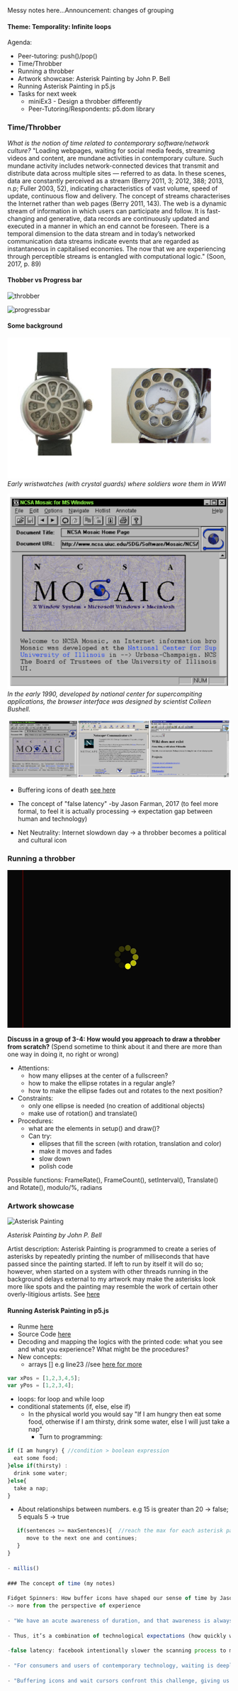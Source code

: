 Messy notes here...Announcement: changes of grouping

#### Theme: Temporality: Infinite loops

Agenda:
- Peer-tutoring: push()/pop()
- Time/Throbber
- Running a throbber
- Artwork showcase: Asterisk Painting by John P. Bell
- Running Asterisk Painting in p5.js
- Tasks for next week
  - miniEx3 - Design a throbber differently
  - Peer-Tutoring/Respondents: p5.dom library

### Time/Throbber

*What is the notion of time related to contemporary software/network culture?*
"Loading webpages, waiting for social media feeds, streaming videos and content, are mundane activities in contemporary culture. Such mundane activity includes network-connected devices that transmit and distribute data across multiple sites — referred to as data. In these scenes, data are constantly perceived as a stream (Berry 2011, 3; 2012, 388; 2013, n.p; Fuller 2003, 52), indicating characteristics of vast  volume, speed of update, continuous flow and delivery. The concept of streams characterises the Internet rather than web pages (Berry 2011, 143). The web is a dynamic stream of information in which users can participate and follow. It is fast-changing and generative, data records are continuously updated and executed in a manner in which an end cannot be foreseen. There is a temporal dimension to the data stream and in today’s networked communication data streams indicate events that are regarded as instantaneous in capitalised economies. The now that we are experiencing through perceptible streams is entangled with computational logic."  (Soon, 2017, p. 89)

#### Thobber vs Progress bar

![throbber](http://softwarestudies.projects.cavi.au.dk/images/9/99/Animatedthrobber.gif)

![progressbar](https://bash.cyberciti.biz/uploads/bashwiki/thumb/0/00/Shell-progress-bar.png/550px-Shell-progress-bar.png)

#### Some background
![watch](https://github.com/AUAP/AP2018/blob/master/class03/watch.png)
*Early wristwatches (with crystal guards) where soldiers wore them in WWI*

![browser](https://github.com/AUAP/AP2018/blob/master/class03/browser1.png)
*In the early 1990, developed by national center for supercompiting applications, the browser interface was designed by scientist Colleen Bushell.*

![browser2](https://github.com/AUAP/AP2018/blob/master/class03/browser2.png)

- Buffering icons of death [see here](https://mashable.com/2017/07/12/buffering-icons-ranked/#4FSuDdS21Oqr)

- The concept of "false latency"  -by Jason Farman, 2017 (to feel more formal, to feel it is actually processing -> expectation gap between human and technology)

- Net Neutrality: Internet slowdown day -> a throbber becomes a political and cultural icon

### Running a throbber
![throbber](https://github.com/AUAP/AP2018/blob/master/class03/throbber.gif)

**Discuss in a group of 3-4: How would you approach to draw a throbber from scratch?** (Spend sometime to think about it and there are more than one way in doing it, no right or wrong)
- Attentions:
  - how many ellipses at the center of a fullscreen?
  - how to make the ellipse rotates in a regular angle? 
  - how to make the ellipse fades out and rotates to the next position? 
- Constraints:
  - only one ellipse is needed (no creation of additional objects)
  - make use of rotation() and translate()
- Procedures:
  - what are the elements in setup() and draw()?
  - Can try:
    - ellipses that fill the screen (with rotation, translation and color)
    - make it moves and fades
    - slow down
    - polish code
  
Possible functions: FrameRate(), FrameCount(), setInterval(), Translate() and Rotate(), modulo/%, radians

### Artwork showcase
![Asterisk Painting](http://www.johnpbell.com/wp-content/uploads/2018/01/asterisk_painting-300x188.jpg)

*Asterisk Painting by John P. Bell*

Artist description: Asterisk Painting is programmed to create a series of asterisks by repeatedly printing the number of milliseconds that have passed since the painting started. If left to run by itself it will do so; however, when started on a system with other threads running in the background delays external to my artwork may make the asterisks look more like spots and the painting may resemble the work of certain other overly-litigious artists.
See [here](http://www.johnpbell.com/asterisk-painting/)

#### Running Asterisk Painting in p5.js
- Runme [here](https://rawgit.com/AUAP/AP2018/master/class03/sketch03/index.html)
- Source Code [here](https://github.com/AUAP/AP2018/blob/master/class03/sketch03/sketch03.js)
- Decoding and mapping the logics with the printed code: what you see and what you experience? What might be the procedures?
- New concepts:  
  - arrays [] e.g line23  //see [here for more](https://p5js.org/examples/arrays-array.html)
```javascript
var xPos = [1,2,3,4,5]; 
var yPos = [1,2,3,4];
```
  - loops: for loop and while loop 
  - conditional statements  (if, else, else if)
    - In the physical world you would say "If I am hungry then eat some food, otherwise if I am thirsty, drink some water, else I will just take a nap"
      - Turn to programming:
```javascript
if (I am hungry) { //condition > boolean expression
  eat some food;
}else if(thirsty) :
  drink some water;
}else{
  take a nap;
}
```
  - About relationships between numbers. e.g 15 is greater than 20 -> false; 5 equals 5 -> true
```javascript
   if(sentences >= maxSentences){  //reach the max for each asterisk painting
      move to the next one and continues;
   }
}

- millis()

### The concept of time (my notes)

Fidget Spinners: How buffer icons have shaped our sense of time by Jason Farman
-> more from the perspective of experience

- "We have an acute awareness of duration, and that awareness is always linked to prevailing technologies that shape how we understand and experience time."

- Thus, it’s a combination of technological expectations (how quickly we believe that our technologies should be working) and cultural expectations (how the contexts in a society set up certain expectations about how people should wait according to their position within that society).

-false latency: facebook intentionally slower the scanning process to make visible the waiting time 

- "For consumers and users of contemporary technology, waiting is deeply connected to our fantasies about who we are and what our purchases say about us."

- "Buffering icons and wait cursors confront this challenge, giving us feedback that reshapes our everyday expectations and experiences of time and duration as computers process the data being sent across the lines."
